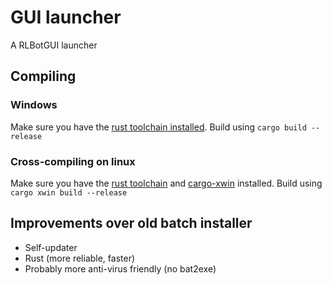 # GUI launcher

A RLBotGUI launcher

## Compiling

### Windows

Make sure you have the [rust toolchain installed](https://rustup.rs/). Build using `cargo build --release`

### Cross-compiling on linux

Make sure you have the [rust toolchain](https://rustup.rs/) and [cargo-xwin](https://github.com/rust-cross/cargo-xwin) installed. Build using `cargo xwin build --release`

## Improvements over old batch installer

*  Self-updater
*  Rust (more reliable, faster)
*  Probably more anti-virus friendly (no bat2exe)